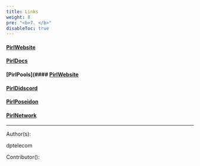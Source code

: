 ```yaml
---
title: Links
weight: 8
pre: "<b>7. </b>"
disableToc: true
---
```




#### [PirlWebsite](https://pirl.io/en/ "PirlWebsite")

#### [PirlDocs](https://docs.pirl.io/en/ "PirlDocs")

#### [PirlPools](#### [PirlWebsite](https://pirl.io/en/ "PirlPools")

#### [PirlDidscord](https://discord.gg/QYYkVRz "PirlDiscord")

#### [PirlPoseidon](https://poseidon.pirl.io/explorer/ "PirlPoseidon")

#### [PirlNetwork](http://stats.pirl.io "PirlNetwork")




---
Author(s):

dptelecom

Contributor():
